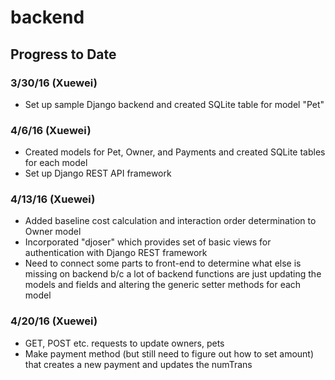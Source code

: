 # backend

## Progress to Date

### 3/30/16 (Xuewei)
* Set up sample Django backend and created SQLite table for model "Pet"

### 4/6/16 (Xuewei)
* Created models for Pet, Owner, and Payments and created SQLite tables for each model
* Set up Django REST API framework

### 4/13/16 (Xuewei)
* Added baseline cost calculation and interaction order determination to Owner model
* Incorporated "djoser" which provides set of basic views for authentication with Django REST framework
* Need to connect some parts to front-end to determine what else is missing on backend b/c a lot of backend functions are just updating the models and fields and altering the generic setter methods for each model

### 4/20/16 (Xuewei)
* GET, POST etc. requests to update owners, pets
* Make payment method (but still need to figure out how to set amount) that creates a new payment and updates the numTrans
